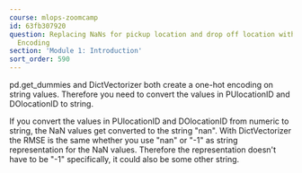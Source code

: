 ```yaml
---
course: mlops-zoomcamp
id: 63fb307920
question: Replacing NaNs for pickup location and drop off location with -1 for One-Hot
  Encoding
section: 'Module 1: Introduction'
sort_order: 590
---
```


pd.get_dummies and DictVectorizer both create a one-hot encoding on string values. Therefore you need to convert the values in PUlocationID and DOlocationID to string.

If you convert the values in PUlocationID and DOlocationID from numeric to string, the NaN values get converted to the string "nan".  With DictVectorizer the RMSE is the same whether you use "nan" or "-1" as string representation for the NaN values. Therefore the representation doesn't have to be "-1" specifically, it could also be some other string.

